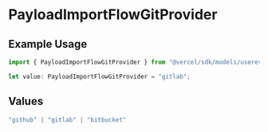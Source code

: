 # PayloadImportFlowGitProvider

## Example Usage

```typescript
import { PayloadImportFlowGitProvider } from "@vercel/sdk/models/userevent.js";

let value: PayloadImportFlowGitProvider = "gitlab";
```

## Values

```typescript
"github" | "gitlab" | "bitbucket"
```